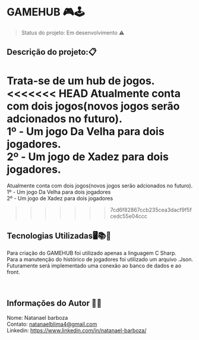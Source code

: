 <h1> GAMEHUB 🎮🕹️</h1>

> Status do projeto: Em desenvolvimento ⚠️

<h2>Descrição do projeto:📋</h2>

<p2>Trata-se de um hub de jogos.<br></p2>
<<<<<<< HEAD
<p2>Atualmente conta com dois jogos(novos jogos serão adcionados no futuro).</p2><br>
<p2>1º - Um jogo Da Velha para dois jogadores.</p2><br>
<p2>2º - Um jogo de Xadez para dois jogadores.</p2><br>
=======
<p2>Atualmente conta com dois jogos(novos jogos serão adcionados no futuro).<br></p2>
<p2>1º - Um jogo Da Velha para dois jogadores</p2><br>
<p2>2º - Um jogo de Xadez para dois jogadores</p2><br>
>>>>>>> 7cd6f82867ccb235cea3dacf9f5fcedc55e04ccc

<h2>Tecnologias Utilizadas🖥️📚🚀</h2>
<p5>Para criação do GAMEHUB foi utilizado apenas a linguagem C Sharp.<br>
Para a manutenção do histórico de jogadores foi utilizado um arquivo .Json.<br>
Futuramente será implementado uma conexão ao banco de dados e ao front.</p5>
<br><br><br>

<h2>Informações do Autor 🧑‍💻</h2>

<p5>Nome: Natanael barboza<br>
Contato: natanaelblima4@gmail.com<br>
Linkedin: https://www.linkedin.com/in/natanael-barboza/</p5>
